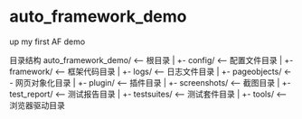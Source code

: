 # auto_framework_demo
up my first AF demo

目录结构
auto_framework_demo/    <-- 根目录
|
+- config/              <-- 配置文件目录
|
+- framework/           <-- 框架代码目录
|
+- logs/                <-- 日志文件目录
|
+- pageobjects/         <-- 网页对象化目录
|
+- plugin/              <-- 插件目录
|
+- screenshots/         <-- 截图目录
|
+- test_report/         <-- 测试报告目录
|
+- testsuites/          <-- 测试套件目录
|
+- tools/               <-- 浏览器驱动目录